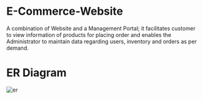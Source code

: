 # E-Commerce-Website
A combination of Website and a Management Portal; it facilitates customer to view information of products for placing order and enables the Administrator to maintain data regarding users, inventory and orders as per demand.

# ER Diagram
![er](https://cloud.githubusercontent.com/assets/23464322/24942483/e1265a48-1f16-11e7-8d41-fab27f6acd17.jpg)
